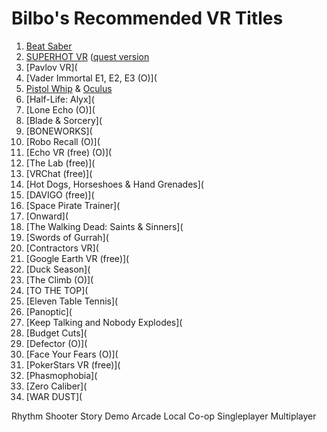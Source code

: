 # Bilbo's Recommended VR Titles
1.	[Beat Saber](https://store.steampowered.com/app/620980/Beat_Saber/)
2.	[SUPERHOT VR](https://store.steampowered.com/app/617830/SUPERHOT_VR/) ([quest version](https://www.oculus.com/experiences/quest/2104963472963790/)
3.	[Pavlov VR](
4.	[Vader Immortal E1, E2, E3 (O)](
5.	[Pistol Whip](https://store.steampowered.com/app/1079800/Pistol_Whip/) & [Oculus](https://www.oculus.com/experiences/quest/2104963472963790/)
6.	[Half-Life: Alyx](
7.	[Lone Echo (O)](
8.	[Blade & Sorcery](
9.	[BONEWORKS](
10.	[Robo Recall (O)](
11.	[Echo VR (free) (O)](
12.	[The Lab (free)](
13.	[VRChat (free)](
14.	[Hot Dogs, Horseshoes & Hand Grenades](
15.	[DAVIGO (free)](
16.	[Space Pirate Trainer](
17.	[Onward](
18. [The Walking Dead: Saints & Sinners](
19. [Swords of Gurrah](
20. [Contractors VR](
21.	[Google Earth VR (free)](
22.	[Duck Season](
23.	[The Climb (O)](
24.	[TO THE TOP](
25.	[Eleven Table Tennis](
26.	[Panoptic](
27.	[Keep Talking and Nobody Explodes](
28.	[Budget Cuts](
29.	[Defector (O)](
30.	[Face Your Fears (O)](
31.	[PokerStars VR (free)](
32.	[Phasmophobia](
33.	[Zero Caliber](
34.	[WAR DUST](


Rhythm
Shooter
Story
Demo
Arcade
Local Co-op
Singleplayer
Multiplayer






